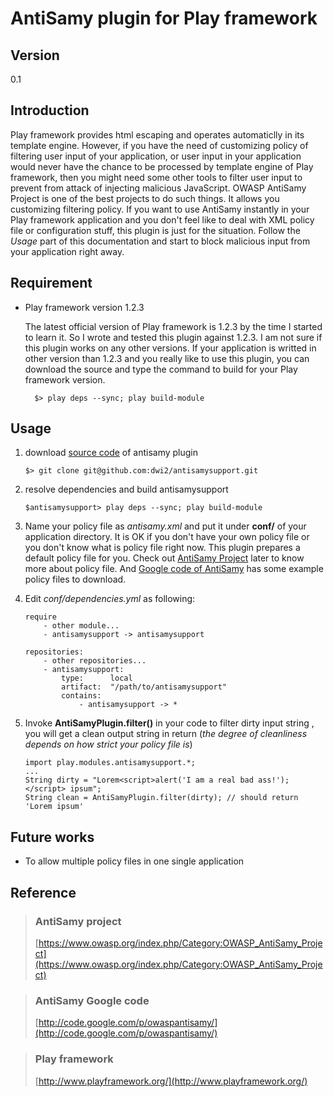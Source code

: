 AntiSamy plugin for Play framework
==================================

## Version ##
0.1

## Introduction ##
Play framework provides html escaping and operates automaticlly in its template engine. However, if you have the need of customizing policy of filtering user input of your application, or user input in your application would never have the chance to be processed by template engine of Play framework, then you might need some other tools to filter user input to prevent from attack of injecting malicious JavaScript. 
OWASP AntiSamy Project is one of the best projects to do such things. It allows you customizing filtering policy. If you want to use AntiSamy instantly in your Play framework application and you don't feel like to deal with XML policy file or configuration stuff, this plugin is just for the situation. Follow the *Usage* part of this documentation and start to block malicious input from your application right away.

## Requirement ##
* Play framework version 1.2.3

    The latest official version of Play framework is 1.2.3 by the time I started to learn it. So I wrote and tested this plugin against 1.2.3.
    I am not sure if this plugin works on any other versions. If your application is writted in other version than 1.2.3 and you really like to use this plugin, you can download the source and type the command to build for your Play framework version.
    
        $> play deps --sync; play build-module

## Usage ##

1.  download [source code](https://github.com/dwi2/antisamysupport) of antisamy plugin

        $> git clone git@github.com:dwi2/antisamysupport.git

2.  resolve dependencies and build antisamysupport

        $antisamysupport> play deps --sync; play build-module 

3.  Name your policy file as *antisamy.xml* and put it under **conf/** of your application directory.
    It is OK if you don't have your own policy file or you don't know what is policy file right now. This plugin prepares a default policy file for you. Check out [AntiSamy Project](https://www.owasp.org/index.php/Category:OWASP_AntiSamy_Project) later to know more about policy file. And [Google code of AntiSamy](http://code.google.com/p/owaspantisamy/downloads/list) has some example policy files to download.
4.  Edit *conf/dependencies.yml* as following:
   
        require
            - other module... 
            - antisamysupport -> antisamysupport

        repositories:
            - other repositories...
            - antisamysupport:
                type:      local
                artifact:  "/path/to/antisamysupport"
                contains:
                    - antisamysupport -> *

5.  Invoke **AntiSamyPlugin.filter()** in your code to filter dirty input string , you will get a clean output string in return (*the degree of cleanliness depends on how strict your policy file is*)

        import play.modules.antisamysupport.*;
        ...
        String dirty = "Lorem<script>alert('I am a real bad ass!');</script> ipsum";
        String clean = AntiSamyPlugin.filter(dirty); // should return 'Lorem ipsum'


## Future works ##
* To allow multiple policy files in one single application

## Reference ##

> ### AntiSamy project ###
> [https://www.owasp.org/index.php/Category:OWASP_AntiSamy_Project](https://www.owasp.org/index.php/Category:OWASP_AntiSamy_Project)

> ### AntiSamy Google code ###
> [http://code.google.com/p/owaspantisamy/](http://code.google.com/p/owaspantisamy/)

> ### Play framework ###
> [http://www.playframework.org/](http://www.playframework.org/)
 
